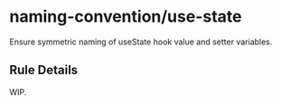 # naming-convention/use-state

Ensure symmetric naming of useState hook value and setter variables.

## Rule Details

WIP.
